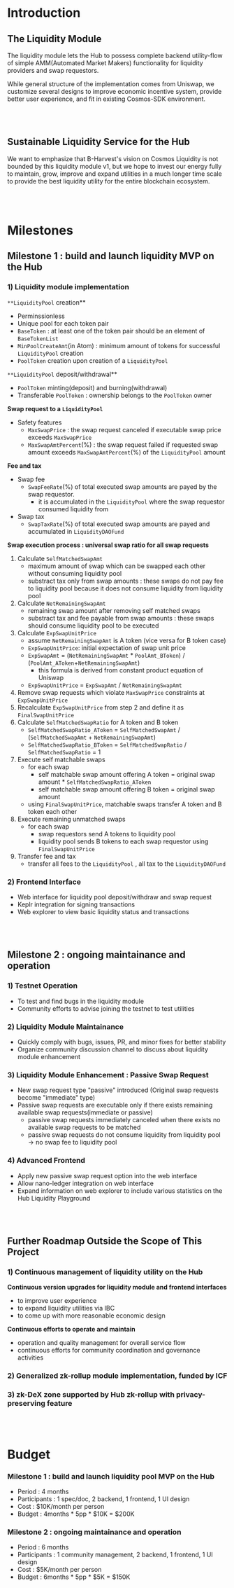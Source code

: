 # Introduction

## **The Liquidity Module**

The liquidity module lets the Hub to possess complete backend utility-flow of simple AMM(Automated Market Makers) functionality for liquidity providers and swap requestors.

While general structure of the implementation comes from Uniswap, we customize several designs to improve economic incentive system, provide better user experience, and fit in existing Cosmos-SDK environment.

<br/><br/>

## **Sustainable Liquidity Service for the Hub**

We want to emphasize that B-Harvest's vision on Cosmos Liquidity is not bounded by this liquidity module v1, but we hope to invest our energy fully to maintain, grow, improve and expand utilities in a much longer time scale to provide the best liquidity utility for the entire blockchain ecosystem.

<br/><br/>

# Milestones

## **Milestone 1 : build and launch liquidity MVP on the Hub**

### 1) Liquidity module implementation

`**LiquidityPool` creation**

- Perminssionless
- Unique pool for each token pair
- `BaseToken` : at least one of the token pair should be an element of `BaseTokenList`
- `MinPoolCreateAmt`(in Atom) : minimum amount of tokens for successful `LiquidityPool` creation
- `PoolToken` creation upon creation of a `LiquidityPool`

`**LiquidityPool` deposit/withdrawal**

- `PoolToken` minting(deposit) and burning(withdrawal)
- Transferable `PoolToken` : ownership belongs to the `PoolToken` owner

**Swap request to a `LiquidityPool`**

- Safety features
    - `MaxSwapPrice` : the swap request canceled if executable swap price exceeds `MaxSwapPrice`
    - `MaxSwapAmtPercent`(%) : the swap request failed if requested swap amount exceeds `MaxSwapAmtPercent`(%) of the `LiquidityPool` amount

**Fee and tax**

- Swap fee
    - `SwapFeeRate`(%) of total executed swap amounts are payed by the swap requestor.
        - it is accumulated in the `LiquidityPool` where the swap requestor consumed liquidity from
- Swap tax
    - `SwapTaxRate`(%) of total executed swap amounts are payed and accumulated in `LiquidityDAOFund`

**Swap execution process : universal swap ratio for all swap requests**

1. Calculate `SelfMatchedSwapAmt`
    - maximum amount of swap which can be swapped each other without consuming liquidity pool
    - substract tax only from swap amounts : these swaps do not pay fee to liquidity pool because it does not consume liquidity from liquidity pool
2. Calculate `NetRemainingSwapAmt`
    - remaining swap amount after removing self matched swaps
    - substract tax and fee payable from swap amounts : these swaps should consume liquidity pool to be executed
3. Calculate `ExpSwapUnitPrice`
    - assume `NetRemainingSwapAmt` is A token (vice versa for B token case)
    - `ExpSwapUnitPrice`: initial expectation of swap unit price
    - `ExpSwapAmt` = (`NetRemainingSwapAmt` * `PoolAmt_BToken`) / (`PoolAmt_AToken`+`NetRemainingSwapAmt`)
        - this formula is derived from constant product equation of Uniswap
    - `ExpSwapUnitPrice` = `ExpSwapAmt` / `NetRemainingSwapAmt`
4. Remove swap requests which violate `MaxSwapPrice` constraints at `ExpSwapUnitPrice`
5. Recalculate `ExpSwapUnitPrice` from step 2 and define it as `FinalSwapUnitPrice`
6. Calculate `SelfMatchedSwapRatio` for A token and B token
    - `SelfMatchedSwapRatio_AToken` = `SelfMatchedSwapAmt` / (`SelfMatchedSwapAmt` + `NetRemainingSwapAmt`)
    - `SelfMatchedSwapRatio_BToken` = `SelfMatchedSwapRatio` / `SelfMatchedSwapRatio` = 1
7. Execute self matchable swaps
    - for each swap
        - self matchable swap amount offering A token = original swap amount * `SelfMatchedSwapRatio_AToken`
        - self matchable swap amount offering B token = original swap amount
    - using `FinalSwapUnitPrice`, matchable swaps transfer A token and B token each other
8. Execute remaining unmatched swaps
    - for each swap
        - swap requestors send A tokens to liquidity pool
        - liquidity pool sends B tokens to each swap requestor using `FinalSwapUnitPrice`
9. Transfer fee and tax
    - transfer all fees to the `LiquidityPool` , all tax to the `LiquidityDAOFund`

### 2) Frontend Interface

- Web interface for liquidity pool deposit/withdraw and swap request
- Keplr integration for signing transactions
- Web explorer to view basic liquidity status and transactions

<br/><br/>

## **Milestone 2 : ongoing maintainance and operation**

### 1) Testnet Operation

- To test and find bugs in the liquidity module
- Community efforts to advise joining the testnet to test utilities

### 2) Liquidity Module Maintainance

- Quickly comply with bugs, issues, PR, and minor fixes for better stability
- Organize community discussion channel to discuss about liquidity module enhancement

### 3) Liquidity Module Enhancement : Passive Swap Request

- New swap request type "passive" introduced (Original swap requests become "immediate" type)
- Passive swap requests are executable only if there exists remaining available swap requests(immediate or passive)
    - passive swap requests immediately canceled when there exists no available swap requests to be matched
    - passive swap requests do not consume liquidity from liquidity pool → no swap fee to liquidity pool

### 4) Advanced Frontend

- Apply new passive swap request option into the web interface
- Allow nano-ledger integration on web interface
- Expand information on web explorer to include various statistics on the Hub Liquidity Playground

<br/><br/>

## Further Roadmap Outside the Scope of This Project

### 1) Continuous management of liquidity utility on the Hub

**Continuous version upgrades for liquidity module and frontend interfaces**

- to improve user experience
- to expand liquidity utilities via IBC
- to come up with more reasonable economic design

**Continuous efforts to operate and maintain**

- operation and quality management for overall service flow
- continuous efforts for community coordination and governance activities

### 2) Generalized zk-rollup module implementation, funded by ICF

### 3) zk-DeX zone supported by Hub zk-rollup with privacy-preserving feature

<br/><br/>

# Budget

### **Milestone 1 : build and launch liquidity pool MVP on the Hub**

- Period : 4 months
- Participants : 1 spec/doc, 2 backend, 1 frontend, 1 UI design
- Cost : $10K/month per person
- Budget : 4months * 5pp * $10K = $200K

### **Milestone 2 : ongoing maintainance and operation**

- Period : 6 months
- Participants : 1 community management, 2 backend, 1 frontend, 1 UI design
- Cost : $5K/month per person
- Budget : 6months * 5pp * $5K = $150K
